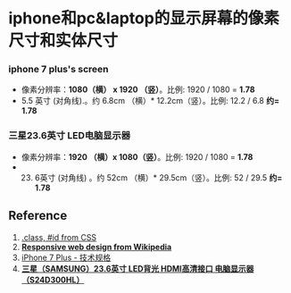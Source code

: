 # iphone和pc&laptop的显示屏幕的像素尺寸和实体尺寸

### iphone 7 plus's screen

-  像素分辨率：**1080（横） x 1920 （竖）**。比例: 1920 / 1080 = **1.78**
- 5.5 英寸 (对角线).。约 6.8cm （横）* 12.2cm（竖）。比例: 12.2 / 6.8 **约= 1.78**

###  三星23.6英寸 LED电脑显示器

-  像素分辨率：**1920 （横）x 1080（竖）**。比例: 1920 / 1080 = **1.78**
- 23. 6英寸 (对角线) 。约 52cm （横）* 29.5cm（竖）。比例: 52 / 29.5 **约= 1.78**

## Reference
1. [.class, #id from CSS](https://en.wikipedia.org/wiki/CSS)
2. [**Responsive web design from Wikipedia**](https://en.wikipedia.org/wiki/Responsive_web_design)
3. [iPhone 7 Plus - 技术规格](https://support.apple.com/kb/SP744?locale=zh_CN)
4. [**三星（SAMSUNG）23.6英寸 LED背光 HDMI高清接口 电脑显示器（S24D300HL）**](https://item.jd.com/1342061.html?cu=true&utm_source=c.duomai.com&utm_medium=tuiguang&utm_campaign=t_16282_118973163&utm_term=232ae16f9bce4968b7379604807ef64b#crumb-wrap)